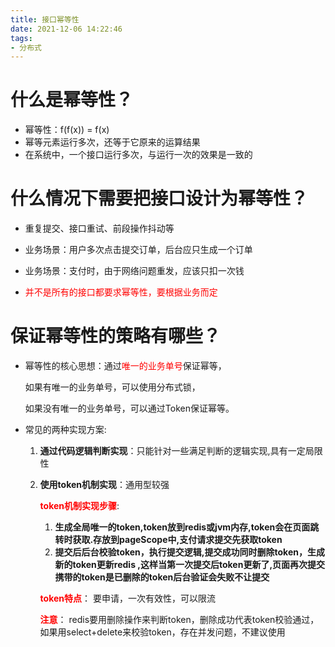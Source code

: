 ```yaml
---
title: 接口幂等性
date: 2021-12-06 14:22:46
tags:
- 分布式
---
```


# 什么是幂等性？

- 幂等性：f(f(x)) = f(x)
- 幂等元素运行多次，还等于它原来的运算结果
- 在系统中，一个接口运行多次，与运行一次的效果是一致的

<!-- more -->

# 什么情况下需要把接口设计为幂等性？

- 重复提交、接口重试、前段操作抖动等
- 业务场景：用户多次点击提交订单，后台应只生成一个订单

- 业务场景：支付时，由于网络问题重发，应该只扣一次钱
- <font color = red>并不是所有的接口都要求幂等性，要根据业务而定</font>

# 保证幂等性的策略有哪些？

- 幂等性的核心思想：通过<font color=red>唯一的业务单号</font>保证幂等，

  如果有唯一的业务单号，可以使用分布式锁，

  如果没有唯一的业务单号，可以通过Token保证幂等。

- 常见的两种实现方案: 

  1. **通过代码逻辑判断实现**：只能针对一些满足判断的逻辑实现,具有一定局限性

  2. **使用token机制实现**：通用型较强

     **<font color=red>token机制实现步骤</font>**:

     1. **生成全局唯一的token,token放到redis或jvm内存,token会在页面跳转时获取.存放到pageScope中,支付请求提交先获取token**
     2. **提交后后台校验token，执行提交逻辑,提交成功同时删除token，生成新的token更新redis ,这样当第一次提交后token更新了,页面再次提交携带的token是已删除的token后台验证会失败不让提交**

     **<font color=red>token特点</font>**：  要申请，一次有效性，可以限流

     <font color=red>**注意**</font>： redis要用删除操作来判断token，删除成功代表token校验通过，如果用select+delete来校验token，存在并发问题，不建议使用

